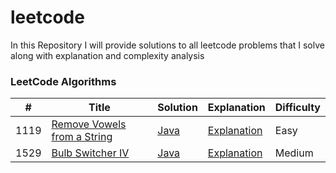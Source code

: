 # leetcode
In this Repository I will provide solutions to all leetcode problems that I solve along with explanation and complexity analysis
### LeetCode Algorithms
| # | Title | Solution | Explanation|Difficulty |
|---| ----- | -------- | ------------|---------- |
|1119|[Remove Vowels from a String](https://leetcode.com/problems/remove-vowels-from-a-string/)|[Java](https://github.com/mustafabudalu/leetcode/blob/main/Algorithms/1119_%20Remove_Vowels_from_a_String/Solution.java)|[Explanation](https://github.com/mustafabudalu/leetcode/blob/main/Algorithms/1119_%20Remove_Vowels_from_a_String/Explanation.md)|Easy|
|1529|[Bulb Switcher IV](https://leetcode.com/problems/bulb-switcher-iv/)|[Java](https://github.com/mustafabudalu/leetcode/blob/main/Algorithms/1529_Bulb_Switcher_IV/Solution.java)|[Explanation](https://github.com/mustafabudalu/leetcode/blob/main/Algorithms/1529_Bulb_Switcher_IV/Explanation.md)|Medium|
